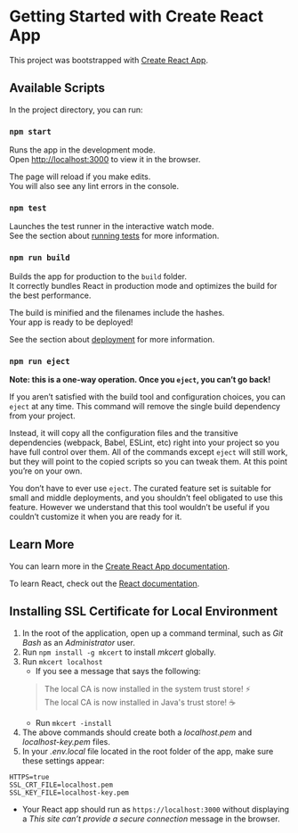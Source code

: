 # Getting Started with Create React App

This project was bootstrapped with [Create React App](https://github.com/facebook/create-react-app).

## Available Scripts

In the project directory, you can run:

### `npm start`

Runs the app in the development mode.\
Open [http://localhost:3000](http://localhost:3000) to view it in the browser.

The page will reload if you make edits.\
You will also see any lint errors in the console.

### `npm test`

Launches the test runner in the interactive watch mode.\
See the section about [running tests](https://facebook.github.io/create-react-app/docs/running-tests) for more information.

### `npm run build`

Builds the app for production to the `build` folder.\
It correctly bundles React in production mode and optimizes the build for the best performance.

The build is minified and the filenames include the hashes.\
Your app is ready to be deployed!

See the section about [deployment](https://facebook.github.io/create-react-app/docs/deployment) for more information.

### `npm run eject`

**Note: this is a one-way operation. Once you `eject`, you can’t go back!**

If you aren’t satisfied with the build tool and configuration choices, you can `eject` at any time. This command will remove the single build dependency from your project.

Instead, it will copy all the configuration files and the transitive dependencies (webpack, Babel, ESLint, etc) right into your project so you have full control over them. All of the commands except `eject` will still work, but they will point to the copied scripts so you can tweak them. At this point you’re on your own.

You don’t have to ever use `eject`. The curated feature set is suitable for small and middle deployments, and you shouldn’t feel obligated to use this feature. However we understand that this tool wouldn’t be useful if you couldn’t customize it when you are ready for it.

## Learn More

You can learn more in the [Create React App documentation](https://facebook.github.io/create-react-app/docs/getting-started).

To learn React, check out the [React documentation](https://reactjs.org/).

## Installing SSL Certificate for Local Environment

1. In the root of the application, open up a command terminal, such as _Git Bash_ as an _Administrator_ user.
2. Run `npm install -g mkcert` to install _mkcert_ globally.
3. Run `mkcert localhost`
   * If you see a message that says the following:
    > The local CA is now installed in the system trust store! ⚡️<br />
    >The local CA is now installed in Java's trust store! ☕️
   * Run `mkcert -install`
4. The above commands should create both a _localhost.pem_ and  _localhost-key.pem_ files.
5. In your _.env.local_ file located in the root folder of the app, make sure these settings appear:
```
HTTPS=true 
SSL_CRT_FILE=localhost.pem 
SSL_KEY_FILE=localhost-key.pem
```

* Your React app should run as `https://localhost:3000` without displaying a _This site can’t provide a secure connection_ message in the browser.